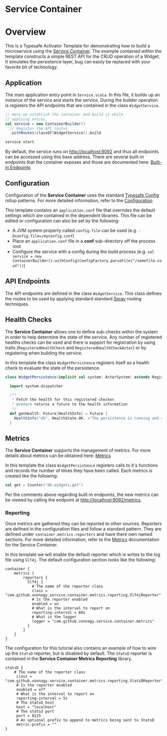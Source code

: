 Service Container
===========================

# Overview
This is a Typesafe Activator Template for demonstrating how to build a microservice using the
[Service Container](https://github.com/vonnagy/service-container). The example contained within the template constructs
a simple REST API for the CRUD operation of a Widget. It simulates the persistence layer, bug can easily be replaced with your favorite bit of technology.

## Application
The main application entry point in `Service.scala`. In this file, it builds up an instance of the service and starts
the service. During the builder operation is registers the API endpoints that are contained in the class `WidgetService`.

```scala
// Here we establish the container and build it while
// applying extras.
val service = new ContainerBuilder()
  // Register the API routes
  .withRoutes(classOf[WidgetService]).build

service.start
```

By default, the service runs on [http://localhost:9092](http://localhost:9092) and thus all endpoints can be accessed using this base address. There are several built-in endpoints that the container exposes and those are documented here: [Built-in Endpoints](https://github.com/vonnagy/service-container/blob/master/docs/Endpoints.md)

## Configuration
Configuration of the **Service Container** uses the standard [Typesafe Config](https://github.com/typesafehub/config) rollup patterns. For more detailed information, refer to the [Configuration](https://github.com/vonnagy/service-container/blob/master/docs/Configuration.md)

This template contains an `application.conf` file that overrides the default settings which are contained in the dependent libraries. This file can be edited or configuration can also be set by the following:

 - A JVM system property called `config.file` can be used (e.g. `-Dconfig.file=/myconfig.conf`)
 - Place an `application.conf` file in a **conf** sub-directory off the process root
 - Configure the service with a config during the build process (e.g. `val service = new ContainerBuilder().withConfig(ConfigFactory.parseFile("/somefile.conf"))`)

## API Endpoints
The API endpoints are defined in the class `WidgetService`. This class defines the routes to be used by applying standard standard [Spray](http://spray.io) routing techniques.

## Health Checks
The **Service Container** allows one to define sub-checks within the system in order to help determine the state of the service. Any number of registered healths checks can be used and there is support for registration by using traits (`RegisteredHealthCheck` and `RegisteredHealthCheckActor`) or by registering when building the service.

In this template the class `WidgetPersistence` registers itself as a health check to evaluate the state of the persistence.

```scala
class WidgetPersistence(implicit val system: ActorSystem) extends RegisteredHealthCheck {

  import system.dispatcher

  /**
   * Fetch the health for this registered checker.
   * @return returns a future to the health information
   */
  def getHealth: Future[HealthInfo] = Future {
    HealthInfo("db", HealthState.OK, s"The persistence is running and currently contains ${WidgetPersistence.widgets.size} Widgets")
  }
```

## Metrics
The **Service Container** supports the management of metrics. For more details about metrics can be obtained here: [Metrics](https://github.com/vonnagy/service-container/blob/master/docs/Metrics.md)

In this template the class `WidgetPersistence` registers calls to it's functions and records the number of times they have been called. Each metrics is created like the following:

```scala
val get = Counter("db.widgets.get")
```

Per the comments above regarding built-in endpoints, the new metrics can be viewed by calling the endpoint at [http://localhost:9092/metrics](http://localhost:9092/metrics).

### Reporting
Once metrics are gathered they can be reported to other sources. Reporters are defined in the configuration files and follow a standard pattern. They are defined under `container.metrics.reporters` and have there own named sections. For more detailed information, refer to the [Metrics](https://github.com/vonnagy/service-container/blob/master/docs/Metrics.md) documentation for the Service Container.

In this template we will enable the default reporter which is writes to the log file using `Slf4j`. The default configuration section looks like the following:

```hocon
container {
	metrics {
	    reporters {
	      Slf4j {
	        # The name of the reporter class
	        class = "com.github.vonnagy.service.container.metrics.reporting.Slf4jReporter"
	        # Is the reporter enabled
	        enabled = on
	        # What is the interval to report on
	        reporting-interval = 60s
	        # What is the logger
	        logger = "com.github.vonnagy.service.container.metrics"
	      }
	    }
	}
}
```

The configuration for this tutorial also contains an example of how to wire up the `StatsD` reporter, but is disabled by default. The `StatsD` reporter is contained in the **Service Container Metrics Reporting** library.

```hocon
statsD {
	# The name of the reporter class
	 class = "com.github.vonnagy.service.container.metrics.reporting.StatsDReporter"
	 # Is the reporter enabled
	 enabled = off
	 # What is the interval to report on
	 reporting-interval = 5s
	 # The StatsD host
	 host = "localhost"
	 # The statsd port
	 port = 8125
	 # An optional prefix to append to metrics being sent to StatsD
	 metric-prefix = ""
}
```